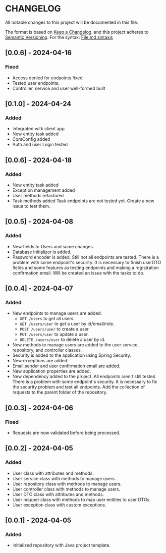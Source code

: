 # CHANGELOG
All notable changes to this project will be documented in this file.

The format is based on [Keep a Changelog](https://keepachangelog.com/en/1.1.0/),
and this project adheres to [Semantic Versioning](https://semver.org/spec/v2.0.0.html).
For the syntax: [File.md sintaxis](https://docs.github.com/es/get-started/writing-on-github/getting-started-with-writing-and-formatting-on-github/basic-writing-and-formatting-syntax)

## [0.0.6] - 2024-04-16

### Fixed

- Access denied for endpoints fixed
- Tested user endpoints.
- Controller, service and user well-formed built

## [0.1.0] - 2024-04-24

### Added
- Integrated with client app
- New entity task added
- CorsConfig added
- Auth and user Login tested

## [0.0.6] - 2024-04-18

### Added

- New entity task added
- Exception management added
- User methods refactored
- Task methods added
Task endpoints are not tested yet. Create a new issue to test them.

## [0.0.5] - 2024-04-08

### Added

- New fields to Users and some changes.
- Database Initializer is added.
- Password encoder is added.
Still not all endpoints are tested. There is a problem with some endpoint's security.
It is necessary to finish userDTO fields and some features as testing endpoints and making a registration confirmation email.
Will be created an issue with the tasks to do.

## [0.0.4] - 2024-04-07

### Added

- New endpoints to manage users are added:
  - `GET /users` to get all users.
  - `GET /users/user` to get a user by id/email/role.
  - `POST /users/user` to create a user.
  - `PUT /users/user` to update a user.
  - `DELETE /users/user` to delete a user by id.
- New methods to manage users are added to the user service, repository, and controller classes.
- Security is added to the application using Spring Security.
- New exceptions are added.
- Email sender and user confirmation email are added.
- New application properties are added.
- New dependency added to the project.
All endpoints aren't still tested. There is a problem with some endpoint's security.
It is necessary to fix the security problem and test all endpoints.
Add the collection of requests to the parent folder of the repository.

## [0.0.3] - 2024-04-06

### Fixed

- Requests are now validated before being processed.

## [0.0.2] - 2024-04-05

### Added

- User class with attributes and methods.
- User service class with methods to manage users.
- User repository class with methods to manage users.
- User controller class with methods to manage users.
- User DTO class with attributes and methods.
- User mapper class with methods to map user entities to user DTOs.
- User exception class with custom exceptions.

## [0.0.1] - 2024-04-05

### Added

- Initialized repository with Java project template.
